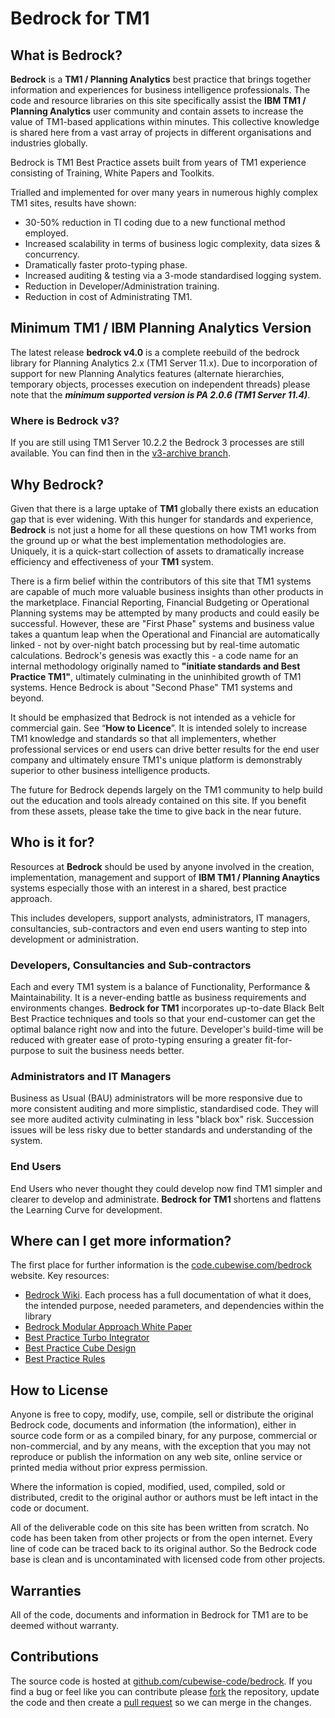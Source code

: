 # Bedrock for TM1

## What is Bedrock?

**Bedrock** is a **TM1 / Planning Analytics** best practice that brings together information and experiences for business intelligence professionals. The code and resource libraries on this site specifically assist the **IBM TM1 / Planning Analytics** user community and contain assets to increase the value of TM1-based applications within minutes. This collective knowledge is shared here from a vast array of projects in different organisations and industries globally.

Bedrock is TM1 Best Practice assets built from years of TM1 experience consisting of Training, White Papers and Toolkits.

Trialled and implemented for over many years in numerous highly complex TM1 sites, results have shown:
* 30-50% reduction in TI coding due to a new functional method employed. 
* Increased scalability in terms of business logic complexity, data sizes & concurrency.
* Dramatically faster proto-typing phase. 
* Increased auditing & testing via a 3-mode standardised logging system.
* Reduction in Developer/Administration training.
* Reduction in cost of Administrating TM1.

## Minimum TM1 / IBM Planning Analytics Version

The latest release **bedrock v4.0** is a complete reebuild of the bedrock library for Planning Analytics 2.x (TM1 Server 11.x). Due to incorporation of support for new Planning Analytics features (alternate hierarchies, temporary objects, processes execution on independent threads) please note that the _**minimum supported version is PA 2.0.6 (TM1 Server 11.4)**_.

### Where is Bedrock v3?

If you are still using TM1 Server 10.2.2 the Bedrock 3 processes are still available. You can find then in the [v3-archive branch](https://github.com/cubewise-code/bedrock/tree/v3-archive).

## Why Bedrock?

Given that there is a large uptake of **TM1** globally there exists an education gap that is ever widening. With this hunger for standards and experience, **Bedrock** is not just a home for all these questions on how TM1 works from the ground up or what the best implementation methodologies are. Uniquely, it is a quick-start collection of assets to dramatically increase efficiency and effectiveness of your **TM1** system.

There is a firm belief within the contributors of this site that TM1 systems are capable of much more valuable business insights than other products in the marketplace. Financial Reporting, Financial Budgeting or Operational Planning systems may be attempted by many products and could easily be successful. However, these are "First Phase" systems and business value takes a quantum leap when the Operational and Financial are automatically linked - not by over-night batch processing but by real-time automatic calculations. Bedrock's genesis was exactly this - a code name for an internal methodology originally named to **"initiate standards and Best Practice TM1"**, ultimately culminating in the uninhibited growth of TM1 systems. Hence Bedrock is about "Second Phase" TM1 systems and beyond.

It should be emphasized that Bedrock is not intended as a vehicle for commercial gain. See “**How to Licence**”. It is intended solely to increase TM1 knowledge and standards so that all implementers, whether professional services or end users can drive better results for the end user company and ultimately ensure TM1's unique platform is demonstrably superior to other business intelligence products.

The future for Bedrock depends largely on the TM1 community to help build out the education and tools already contained on this site. If you benefit from these assets, please take the time to give back in the near future.

## Who is it for?

Resources at **Bedrock** should be used by anyone involved in the creation, implementation, management and support of **IBM TM1 / Planning Anaytics** systems especially those with an interest in a shared, best practice approach.

This includes developers, support analysts, administrators, IT managers, consultancies, sub-contractors and even end users wanting to step into development or administration.

### Developers, Consultancies and Sub-contractors

Each and every TM1 system is a balance of Functionality, Performance & Maintainability. It is a never-ending battle as business requirements and environments changes. **Bedrock for TM1** incorporates up-to-date Black Belt Best Practice techniques and tools so that your end-customer can get the optimal balance right now and into the future. Developer's build-time will be reduced with greater ease of proto-typing ensuring a greater fit-for-purpose to suit the business needs better.

### Administrators and IT Managers

Business as Usual (BAU) administrators will be more responsive due to more consistent auditing and more simplistic, standardised code. They will see more audited activity culminating in less "black box" risk. Succession issues will be less risky due to better standards and understanding of the system.

### End Users

End Users who never thought they could develop now find TM1 simpler and clearer to develop and administrate. **Bedrock for TM1** shortens and flattens the Learning Curve for development.

## Where can I get more information?

The first place for further information is the [code.cubewise.com/bedrock](https://code.cubewise.com/bedrock) website. Key resources:

* [Bedrock Wiki](https://github.com/cubewise-code/bedrock/wiki). Each process has a full documentation of what it does, the intended purpose, needed parameters, and dependencies within the library
* [Bedrock Modular Approach White Paper](https://code.cubewise.com/s/White_Paper_Modular_Approach.pdf)
* [Best Practice Turbo Integrator](https://code.cubewise.com/s/White_Paper_Best_Practice_Turbo_Integrator.pdf)
* [Best Practice Cube Design](https://code.cubewise.com/s/White_Paper_Best_Practice_Cube_Design.pdf)
* [Best Practice Rules](https://code.cubewise.com/s/White_Paper_Best_Practice_Rules.pdf)

## How to License

Anyone is free to copy, modify, use, compile, sell or distribute the original Bedrock code, documents and information (the information), either in source code form or as a compiled binary, for any purpose, commercial or non-commercial, and by any means, with the exception that you may not reproduce or publish the information on any web site, online service or printed media without prior express permission.

Where the information is copied, modified, used, compiled, sold or distributed, credit to the original author or authors must be left intact in the code or document.

All of the deliverable code on this site has been written from scratch. No code has been taken from other projects or from the open internet. Every line of code can be traced back to its original author. So the Bedrock code base is clean and is uncontaminated with licensed code from other projects.

## Warranties

All of the code, documents and information in Bedrock for TM1 are to be deemed without warranty.

## Contributions

The source code is hosted at [github.com/cubewise-code/bedrock](https://github.com/cubewise-code/bedrock). If you find a bug or feel like you can contribute please [fork](https://help.github.com/articles/fork-a-repo/) the repository, update the code and then create a [pull request](https://help.github.com/articles/about-pull-requests/) so we can merge in the changes.
